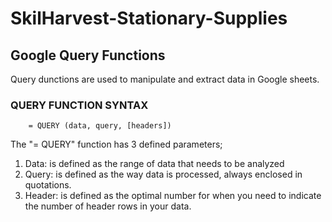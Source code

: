 # SkilHarvest-Stationary-Supplies

## Google Query Functions
Query dunctions are used to manipulate and extract data in Google sheets.

### QUERY FUNCTION SYNTAX
  ```
      = QUERY (data, query, [headers])
  ```

The "= QUERY" function has 3 defined parameters;
1. Data: is defined as the range of data that needs to be analyzed
2. Query: is defined as the way data is processed, always enclosed in quotations.
3. Header: is defined as the optimal number for when you need to indicate the number of header rows in your data.
